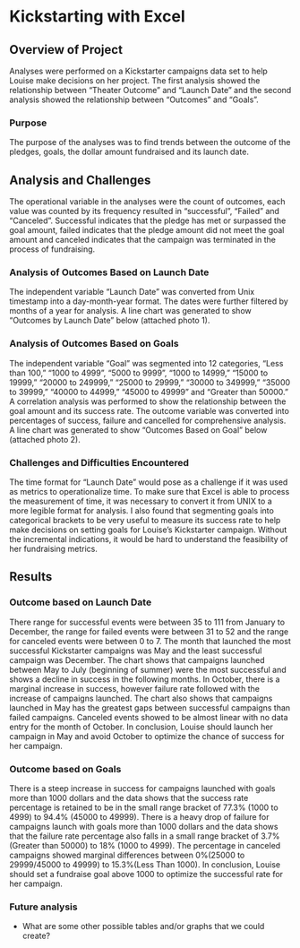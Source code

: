 # Kickstarting with Excel

## Overview of Project
Analyses were performed on a Kickstarter campaigns data set to help Louise make decisions on her project. The first analysis showed the relationship between “Theater Outcome” and “Launch Date” and the second analysis showed the relationship between “Outcomes” and “Goals”.

### Purpose
The purpose of the analyses was to find trends between the outcome of the pledges, goals, the dollar amount fundraised and its launch date.

## Analysis and Challenges
The operational variable in the analyses were the count of outcomes, each value was counted by its frequency resulted in “successful”, “Failed” and “Canceled”. Successful indicates that the pledge has met or surpassed the goal amount, failed indicates that the pledge amount did not meet the goal amount and canceled indicates that the campaign was terminated in the process of fundraising.

### Analysis of Outcomes Based on Launch Date
The independent variable “Launch Date” was converted from Unix timestamp into a day-month-year format. The dates were further filtered by months of a year for analysis. A line chart was generated to show “Outcomes by Launch Date” below (attached photo 1).

### Analysis of Outcomes Based on Goals
The independent variable “Goal” was segmented into 12 categories, “Less than 100,” “1000 to 4999”, “5000 to 9999”, “1000 to 14999,” “15000 to 19999,” “20000 to 249999,” “25000 to 29999,” “30000 to 349999,” “35000 to 39999,” “40000 to 44999,” “45000 to 49999” and “Greater than 50000.” A correlation analysis was performed to show the relationship between the goal amount and its success rate. The outcome variable was converted into percentages of success, failure and cancelled for comprehensive analysis. A line chart was generated to show “Outcomes Based on Goal” below (attached photo 2).

### Challenges and Difficulties Encountered
The time format for “Launch Date” would pose as a challenge if it was used as metrics to operationalize time. To make sure that Excel is able to process the measurement of time, it was necessary to convert it from UNIX to a more legible format for analysis. I also found that segmenting goals into categorical brackets to be very useful to measure its success rate to help make decisions on setting goals for Louise’s Kickstarter campaign. Without the incremental indications, it would be hard to understand the feasibility of her fundraising metrics.

## Results
### Outcome based on Launch Date
There range for successful events were between 35 to 111 from January to December, the range for failed events were between 31 to 52 and the range for canceled events were between 0 to 7. The month that launched the most successful Kickstarter campaigns was May and the least successful campaign was December. The chart shows that campaigns launched between May to July (beginning of summer) were the most successful and shows a decline in success in the following months. In October, there is a marginal increase in success, however failure rate followed with the increase of campaigns launched. The chart also shows that campaigns launched in May has the greatest gaps between successful campaigns than failed campaigns. Canceled events showed to be almost linear with no data entry for the month of October. In conclusion, Louise should launch her campaign in May and avoid October to optimize the chance of success for her campaign.

### Outcome based on Goals
There is a steep increase in success for campaigns launched with goals more than 1000 dollars and the data shows that the success rate percentage is retained to be in the small range bracket of 77.3% (1000 to 4999) to 94.4% (45000 to 49999). There is a heavy drop of failure for campaigns launch with goals more than 1000 dollars and the data shows that the failure rate percentage also falls in a small range bracket of 3.7% (Greater than 50000) to 18% (1000 to 4999). The percentage in canceled campaigns showed marginal differences between 0%(25000 to 29999/45000 to 49999) to 15.3%(Less Than 1000). In conclusion, Louise should set a fundraise goal above 1000 to optimize the successful rate for her campaign.

### Future analysis
- What are some other possible tables and/or graphs that we could create?
